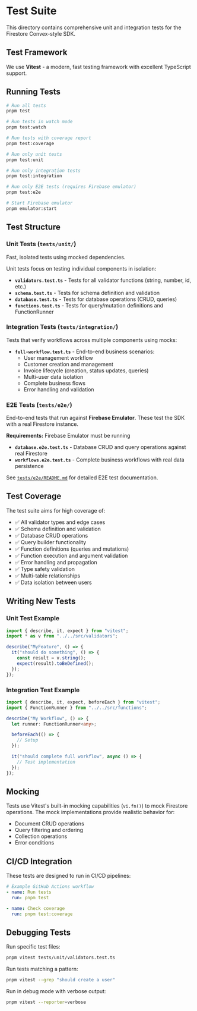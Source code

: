 # Test Suite

This directory contains comprehensive unit and integration tests for the Firestore Convex-style SDK.

## Test Framework

We use **Vitest** - a modern, fast testing framework with excellent TypeScript support.

## Running Tests

```bash
# Run all tests
pnpm test

# Run tests in watch mode
pnpm test:watch

# Run tests with coverage report
pnpm test:coverage

# Run only unit tests
pnpm test:unit

# Run only integration tests
pnpm test:integration

# Run only E2E tests (requires Firebase emulator)
pnpm test:e2e

# Start Firebase emulator
pnpm emulator:start
```

## Test Structure

### Unit Tests (`tests/unit/`)

Fast, isolated tests using mocked dependencies.

Unit tests focus on testing individual components in isolation:

- **`validators.test.ts`** - Tests for all validator functions (string, number, id, etc.)
- **`schema.test.ts`** - Tests for schema definition and validation
- **`database.test.ts`** - Tests for database operations (CRUD, queries)
- **`functions.test.ts`** - Tests for query/mutation definitions and FunctionRunner

### Integration Tests (`tests/integration/`)

Tests that verify workflows across multiple components using mocks:

- **`full-workflow.test.ts`** - End-to-end business scenarios:
  - User management workflow
  - Customer creation and management
  - Invoice lifecycle (creation, status updates, queries)
  - Multi-user data isolation
  - Complete business flows
  - Error handling and validation

### E2E Tests (`tests/e2e/`)

End-to-end tests that run against **Firebase Emulator**. These test the SDK with a real Firestore instance.

**Requirements:** Firebase Emulator must be running

- **`database.e2e.test.ts`** - Database CRUD and query operations against real Firestore
- **`workflows.e2e.test.ts`** - Complete business workflows with real data persistence

See [`tests/e2e/README.md`](./e2e/README.md) for detailed E2E test documentation.

## Test Coverage

The test suite aims for high coverage of:

- ✅ All validator types and edge cases
- ✅ Schema definition and validation
- ✅ Database CRUD operations
- ✅ Query builder functionality
- ✅ Function definitions (queries and mutations)
- ✅ Function execution and argument validation
- ✅ Error handling and propagation
- ✅ Type safety validation
- ✅ Multi-table relationships
- ✅ Data isolation between users

## Writing New Tests

### Unit Test Example

```typescript
import { describe, it, expect } from "vitest";
import * as v from "../../src/validators";

describe("MyFeature", () => {
  it("should do something", () => {
    const result = v.string();
    expect(result).toBeDefined();
  });
});
```

### Integration Test Example

```typescript
import { describe, it, expect, beforeEach } from "vitest";
import { FunctionRunner } from "../../src/functions";

describe("My Workflow", () => {
  let runner: FunctionRunner<any>;

  beforeEach(() => {
    // Setup
  });

  it("should complete full workflow", async () => {
    // Test implementation
  });
});
```

## Mocking

Tests use Vitest's built-in mocking capabilities (`vi.fn()`) to mock Firestore operations. The mock implementations provide realistic behavior for:

- Document CRUD operations
- Query filtering and ordering
- Collection operations
- Error conditions

## CI/CD Integration

These tests are designed to run in CI/CD pipelines:

```yaml
# Example GitHub Actions workflow
- name: Run tests
  run: pnpm test

- name: Check coverage
  run: pnpm test:coverage
```

## Debugging Tests

Run specific test files:

```bash
pnpm vitest tests/unit/validators.test.ts
```

Run tests matching a pattern:

```bash
pnpm vitest --grep "should create a user"
```

Run in debug mode with verbose output:

```bash
pnpm vitest --reporter=verbose
```

